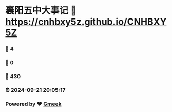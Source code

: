 # 襄阳五中大事记 :link: https://cnhbxy5z.github.io/CNHBXY5Z 
### :page_facing_up: [4](https://cnhbxy5z.github.io/CNHBXY5Z/tag.html) 
### :speech_balloon: 0 
### :hibiscus: 430 
### :alarm_clock: 2024-09-21 20:05:17 
### Powered by :heart: [Gmeek](https://github.com/Meekdai/Gmeek)
